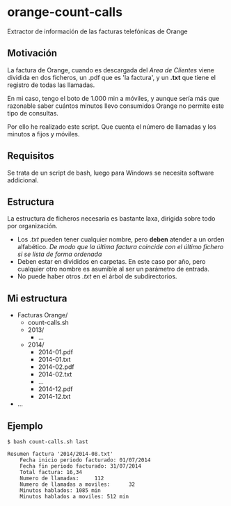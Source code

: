 # orange-count-calls
Extractor de información de las facturas telefónicas de Orange

## Motivación
La factura de Orange, cuando es descargada del *Area de Clientes* viene dividida en dos ficheros, un .pdf que es 'la factura', y un **.txt** que tiene el registro de todas las llamadas.

En mi caso, tengo el boto de 1.000 min a móviles, y aunque sería más que razonable saber cuántos minutos llevo consumidos Orange no permite este tipo de consultas.

Por ello he realizado este script. Que cuenta el número de llamadas y los minutos a fijos y móviles.


## Requisitos
Se trata de un script de bash, luego para Windows se necesita software addicional.

## Estructura
La estructura de ficheros necesaria es bastante laxa, dirigida sobre todo por organización.
* Los *.txt* pueden tener cualquier nombre, pero **deben** atender a un orden alfabético. *De modo que la última factura coincide con el último fichero si se lista de forma ordenada*
* Deben estar en divididos en carpetas. En este caso por año, pero cualquier otro nombre es asumible al ser un parámetro de entrada.
* No puede haber otros *.txt* en el árbol de subdirectorios.

## Mi estructura
* Facturas Orange/
  * count-calls.sh
  * 2013/
    * ... 
  * 2014/
    * 2014-01.pdf
    * 2014-01.txt
    * 2014-02.pdf
    * 2014-02.txt
    * ...
    * 2014-12.pdf
    * 2014-12.txt
 * ... 


## Ejemplo

`$ bash count-calls.sh last`
```
Resumen factura '2014/2014-08.txt'
	Fecha inicio periodo facturado: 01/07/2014
	Fecha fin periodo facturado: 31/07/2014
	Total factura: 16,34
	Numero de llamadas:     112
	Numero de llamadas a moviles:      32
	Minutos hablados: 1085 min
	Minutos hablados a moviles: 512 min
```
